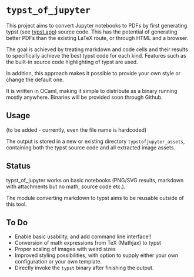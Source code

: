 # `typst_of_jupyter`

This project aims to convert Jupyter notebooks to PDFs by first generating typst (see [typst.app](https://typst.app))
source code. This has the potential of generating better PDFs than the existing LaTeX route, or through HTML and a
browser.

The goal is achieved by treating markdown and code cells and their results to specifically achieve the best typst code
for each kind. Features such as the built-in source code highlighting of typst are used.

In addition, this approach makes it possible to provide your own style or change the default one.

It is written in OCaml, making it simple to distribute as a binary running mostly anywhere. Binaries will be provided
soon through Github.

## Usage

(to be added - currently, even the file name is hardcoded)

The output is stored in a new or existing directory `typstofjupyter_assets`, containing both the typst source code and
all extracted image assets.

## Status

typst\_of\_jupyter works on basic notebooks (PNG/SVG results, markdown with attachments but no math, source code etc.).

The module converting markdown to typst aims to be reusable outside of this tool.

## To Do

* Enable basic usability, and add command line interface!!
* Conversion of math expressions from TeX (Mathjax) to typst
* Proper scaling of images with weird sizes
* Improved styling possibilities, with option to supply either your own configuration or your own template.
* Directly invoke the `typst` binary after finishing the output.

